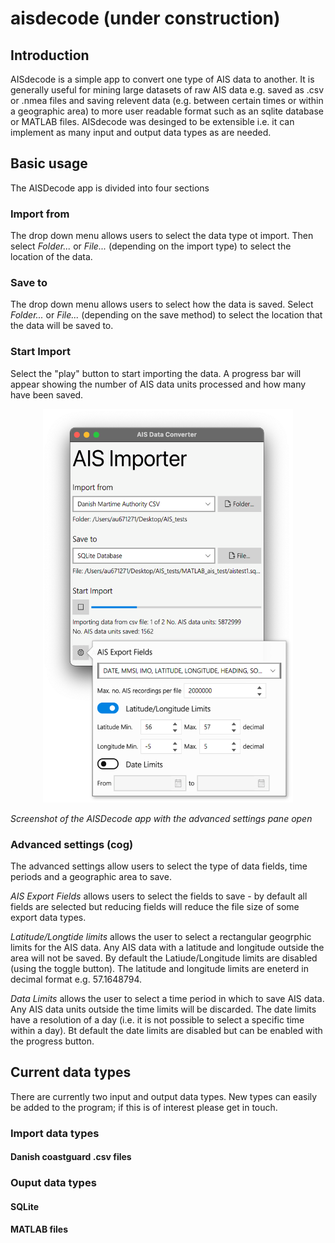 # aisdecode (under construction)

## Introduction
AISdecode is a simple app to convert one type of AIS data to another. It is generally useful for mining large datasets of raw AIS data e.g. saved as .csv or .nmea files and saving relevent data (e.g. between certain times or within a geographic area) to more user readable format such as an sqlite database or MATLAB files. AISdecode was desinged to be extensible i.e. it can implement as many input and output data types as are needed. 

## Basic usage

The AISDecode app is divided into four sections

### Import from
The drop down menu allows users to select the data type ot import. Then select _Folder..._ or _File..._ (depending on the import type) to select the location of the data. 

### Save to
The drop down menu allows users to select how the data is saved. Select _Folder..._ or _File..._ (depending on the save method) to select the location that the data will be saved to. 

### Start Import
Select the "play" button to start importing the data. A progress bar will appear showing the number of AIS data units processed and how many have been saved. 

<p align="center">
  <img width="400" height="630" src = "resources/aisdecode_screenshot.png">
</p>

_Screenshot of the AISDecode app with the advanced settings pane open_

### Advanced settings (cog)
The advanced settings allow users to select the type of data fields, time periods and a geographic area to save. 

_AIS Export Fields_ allows users to select the fields to save - by default all fields are selected but reducing fields will reduce the file size of some export data types. 

_Latitude/Longtide limits_ allows the user to select a rectangular geogrphic limits for the AIS data. Any AIS data with a latitude and longitude outside the area will not be saved. By default the Latiude/Longitude limits are disabled (using the toggle button). The latitude and longitude limits are eneterd in decimal format e.g. 57.1648794. 

_Data Limits_ allows the user to select a time period in which to save AIS data. Any AIS data units outside the time limits will be discarded. The date limits have a resolution of a day (i.e. it is not possible to select a specific time within a day). Bt default the date limits are disabled but can be enabled with the progress button. 


## Current data types

There are currently two input and output data types. New types can easily be added to the program; if this is of interest please get in touch. 

### Import data types 

#### Danish coastguard .csv files

### Ouput data types

#### SQLite

#### MATLAB files





